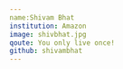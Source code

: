 ```yaml
---
name:Shivam Bhat
institution: Amazon
image: shivbhat.jpg
qoute: You only live once!
github: shivambhat
---
```

